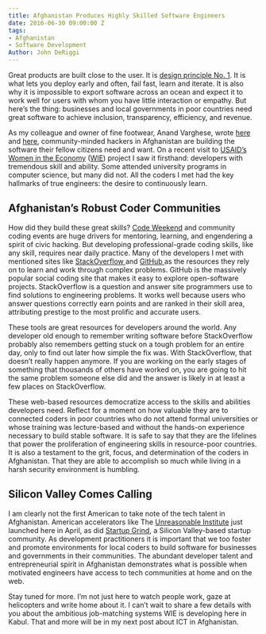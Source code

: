 ```yaml
---
title: Afghanistan Produces Highly Skilled Software Engineers
date: 2016-06-30 09:00:00 Z
tags:
- Afghanistan
- Software Development
Author: John DeRiggi
---
```


Great products are built close to the user. It is [design principle No. 1](http://digitalprinciples.org/design-with-the-user/). It is what lets you deploy early and often, fail fast, learn and iterate. It is also why it is impossible to export software across an ocean and expect it to work well for users with whom you have little interaction or empathy. But here’s the thing: businesses and local governments in poor countries need great software to achieve inclusion, transparency, efficiency, and revenue.

<!--more-->

As my colleague and owner of fine footwear, Anand Varghese, wrote [here ](http://dai-global-digital.com/code-weekend-afghanistan-update-locally-developed-apps-to-fight-street-harassment.html)and [here](http://dai-global-digital.com/sowing-the-seeds-of-a-tech-for-social-good-ecosystem-in-afghanistan.html), community-minded hackers in Afghanistan are building the software their fellow citizens need and want. On a recent visit to [USAID’s Women in the Economy](http://promote-wie.com/site/page/about) ([WIE](http://dai.com/our-work/projects/afghanistan%E2%80%94women-economy-wie)) project I saw it firsthand: developers with tremendous skill and ability. Some attended university programs in computer science, but many did not. All the coders I met had the key hallmarks of true engineers: the desire to continuously learn.

## Afghanistan’s Robust Coder Communities

How did they build these great skills? [Code Weekend](http://codeweekend.af/) and community coding events are huge drivers for mentoring, learning, and engendering a spirit of civic hacking. But developing professional-grade coding skills, like any skill, requires near daily practice. Many of the developers I met with mentioned sites like [StackOverflow ](http://stackoverflow.com/)and [GitHub ](https://github.com/)as the resources they rely on to learn and work through complex problems. GitHub is the massively popular social coding site that makes it easy to explore open-software projects. StackOverflow is a question and answer site programmers use to find solutions to engineering problems. It works well because users who answer questions correctly earn points and are ranked in their skill area, attributing prestige to the most prolific and accurate users.

These tools are great resources for developers around the world. Any developer old enough to remember writing software before StackOverflow probably also remembers getting stuck on a tough problem for an entire day, only to find out later how simple the fix was. With StackOverflow, that doesn’t really happen anymore. If you are working on the early stages of something that thousands of others have worked on, you are going to hit the same problem someone else did and the answer is likely in at least a few places on StackOverflow.

These web-based resources democratize access to the skills and abilities developers need. Reflect for a moment on how valuable they are to connected coders in poor countries who do not attend formal universities or whose training was lecture-based and without the hands-on experience necessary to build stable software. It is safe to say that they are the lifelines that power the proliferation of engineering skills in resource-poor countries. It is also a testament to the grit, focus, and determination of the coders in Afghanistan. That they are able to accomplish so much while living in a harsh security environment is humbling.

## Silicon Valley Comes Calling

I am clearly not the first American to take note of the tech talent in Afghanistan. American accelerators like The [Unreasonable Institute](http://unreasonableinstitute.org/accelerator/afghanistan-2016/) just launched here in April, as did [Startup Grind](http://startupgrind.af/), a Silicon Valley-based startup community. As development practitioners it is important that we too foster and promote environments for local coders to build software for businesses and governments in their communities. The abundant developer talent and entrepreneurial spirit in Afghanistan demonstrates what is possible when motivated engineers have access to tech communities at home and on the web.

Stay tuned for more. I’m not just here to watch people work, gaze at helicopters and write home about it. I can’t wait to share a few details with you about the ambitious job-matching systems WIE is developing here in Kabul. That and more will be in my next post about ICT in Afghanistan.